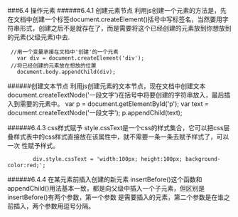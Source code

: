 ###6.4 操作元素
######6.4.1 创建元素节点
利用js创建一个元素的方法是，先在文档中创建一个标签document.createElement()括号中写标签名，当然要用字符串形式，创建之后不是就存在了，而是需要将这个已经创建的元素放到你想放到的元素(父级元素)中去.

     //用一个变量承接在文档中'创建'的一个元素
	   var div = document.createElement('div');
	 //将已经创建的元素放在想放的位置
	   document.body.appendChild(div);
	   
######创建文本节点
利用js创建元素的文本节点，现在文档中创建文本document.createTextNode('一段文字')在括号中将要创建的字符串放入，最后插入到需要的元素中。
			var p = document.getElementById('p');
			var text = document.createTextNode('一段文字');
			p.appendChild(text);
			
######6.4.3 css样式赋予
style.cssText是一个css的样式集合，它可以把css层叠样式表中的css样式直接放在该属性中，就不需要一条一条去赋予样式了，可以一次
性赋予样式。

			div.style.cssText = 'width:100px; height:100px; background-color:red;';

######6.4.4 在某元素前插入创建的新元素
insertBefore()这个函数和appendChild()用法基本一致，都是向父级中插入一个子元素，但区别是insertBefore()有两个参数，第一个参数
是需要插入的元素，第二个参数是在谁之前插入，两个参数用逗号分隔。
